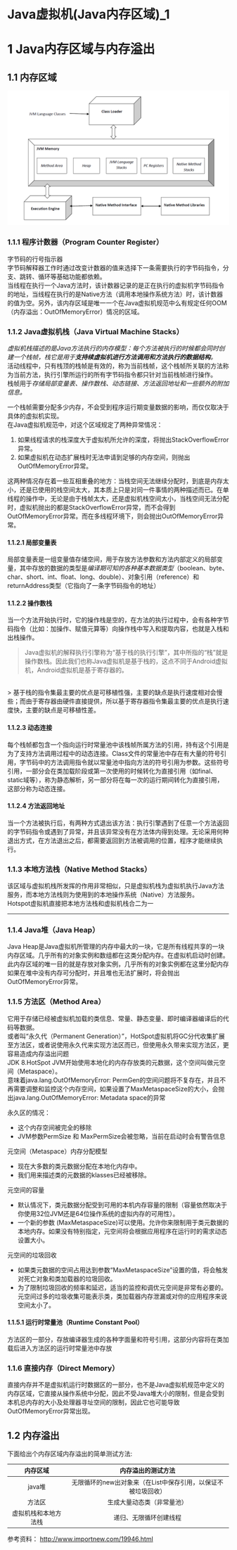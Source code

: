 # Java虚拟机(Java内存区域)_1


# 1 Java内存区域与内存溢出

## 1.1 内存区域

![Alt text](https://raw.githubusercontent.com/zhangtao6483/note/master/img/jvm/JvmSpec7.png)

### 1.1.1 程序计数器（Program Counter Register）

字节码的行号指示器<br>
字节码解释器工作时通过改变计数器的值来选择下一条需要执行的字节码指令，分支、跳转、循环等基础功能都依赖。<br>
当线程在执行一个Java方法时，该计数器记录的是正在执行的虚拟机字节码指令的地址，当线程在执行的是Native方法（调用本地操作系统方法）时，该计数器的值为空。另外，该内存区域是唯一一个在Java虚拟机规范中么有规定任何OOM（内存溢出：OutOfMemoryError）情况的区域。

### 1.1.2 Java虚拟机栈（Java Virtual Machine Stacks）

*虚拟机栈描述的是Java方法执行的内存模型：每个方法被执行的时候都会同时创建一个栈帧，栈它是用于**支持续虚拟机进行方法调用和方法执行的数据结构**。*
<br>
活动线程中，只有栈顶的栈帧是有效的，称为当前栈帧，这个栈帧所关联的方法称为当前方法，执行引擎所运行的所有字节码指令都只针对当前栈帧进行操作。<br>
栈帧用于*存储局部变量表、操作数栈、动态链接、方法返回地址和一些额外的附加信息。*

一个栈帧需要分配多少内存，不会受到程序运行期变量数据的影响，而仅仅取决于具体的虚拟机实现。<br>
在Java虚拟机规范中，对这个区域规定了两种异常情况：

 1. 如果线程请求的栈深度大于虚拟机所允许的深度，将抛出StackOverflowError异常。
 2. 如果虚拟机在动态扩展栈时无法申请到足够的内存空间，则抛出OutOfMemoryError异常。

这两种情况存在着一些互相重叠的地方：当栈空间无法继续分配时，到底是内存太小，还是已使用的栈空间太大，其本质上只是对同一件事情的两种描述而已。在单线程的操作中，无论是由于栈帧太大，还是虚拟机栈空间太小，当栈空间无法分配时，虚拟机抛出的都是StackOverflowError异常，而不会得到OutOfMemoryError异常。而在多线程环境下，则会抛出OutOfMemoryError异常。

#### 1.1.2.1 局部变量表

局部变量表是一组变量值存储空间，用于存放方法参数和方法内部定义的局部变量，其中存放的数据的类型是*编译期可知的各种基本数据类型*（boolean、byte、char、short、int、float、long、double）、对象引用（reference）和returnAddress类型（它指向了一条字节码指令的地址）

#### 1.1.2.2 操作数栈

当一个方法开始执行时，它的操作栈是空的，在方法的执行过程中，会有各种字节码指令（比如：加操作、赋值元算等）向操作栈中写入和提取内容，也就是入栈和出栈操作。

> Java虚拟机的解释执行引擎称为“基于栈的执行引擎”，其中所指的“栈”就是操作数栈。因此我们也称Java虚拟机是基于栈的，这点不同于Android虚拟机，Android虚拟机是基于寄存器的。
>  
<br>
> 基于栈的指令集最主要的优点是可移植性强，主要的缺点是执行速度相对会慢些；而由于寄存器由硬件直接提供，所以基于寄存器指令集最主要的优点是执行速度快，主要的缺点是可移植性差。

#### 1.1.2.3 动态连接

每个栈帧都包含一个指向运行时常量池中该栈帧所属方法的引用，持有这个引用是为了支持方法调用过程中的动态连接。Class文件的常量池中存在有大量的符号引用，字节码中的方法调用指令就以常量池中指向方法的符号引用为参数。这些符号引用，一部分会在类加载阶段或第一次使用的时候转化为直接引用（如final、static域等），称为静态解析，另一部分将在每一次的运行期间转化为直接引用，这部分称为动态连接。

#### 1.1.2.4 方法返回地址

当一个方法被执行后，有两种方式退出该方法：执行引擎遇到了任意一个方法返回的字节码指令或遇到了异常，并且该异常没有在方法体内得到处理。无论采用何种退出方式，在方法退出之后，都需要返回到方法被调用的位置，程序才能继续执行。

### 1.1.3 本地方法栈（Native Method Stacks）

该区域与虚拟机栈所发挥的作用非常相似，只是虚拟机栈为虚拟机执行Java方法服务，而本地方法栈则为使用到的本地操作系统（Native）方法服务。<br>
Hotspot虚拟机直接把本地方法栈和虚拟机栈合二为一

---

### 1.1.4 Java堆（Java Heap）

Java Heap是Java虚拟机所管理的内存中最大的一块，它是所有线程共享的一块内存区域。几乎所有的对象实例和数组都在这类分配内存。在虚拟机启动时创建。此内存区域的唯一目的就是存放对象实例，几乎所有的对象实例都在这里分配内存
如果在堆中没有内存可分配时，并且堆也无法扩展时，将会抛出OutOfMemoryError异常。

### 1.1.5 方法区（Method Area）

它用于存储已经被虚拟机加载的类信息、常量、静态变量、即时编译器编译后的代码等数据。<br>
或者叫“永久代（Permanent Generation）”，HotSpot虚拟机将GC分代收集扩展至方法区，或者说使用永久代来实现方法区而已，但使用永久带来实现方法区，更容易造成内存溢出问题<br>
JDK 8.HotSpot JVM开始使用本地化的内存存放类的元数据，这个空间叫做元空间（Metaspace）。<br>
意味着java.lang.OutOfMemoryError: PermGen的空间问题将不复存在，并且不再需要调整和监控这个内存空间，如果设置了MaxMetaspaceSize的大小，会抛出java.lang.OutOfMemoryError: Metadata space的异常

永久区的情况：

 - 这个内存空间被完全的移除 
 - JVM参数PermSize 和 MaxPermSize会被忽略，当前在启动时会有警告信息 

 
元空间（Metaspace）内存分配模型

 - 现在大多数的类元数据分配在本地化内存中。
 - 我们用来描述类的元数据的klasses已经被移除。 

元空间的容量

 - 默认情况下，类元数据分配受到可用的本机内存容量的限制（容量依然取决于你使用32位JVM还是64位操作系统的虚拟内存的可用性）。 
 - 一个新的参数 (MaxMetaspaceSize)可以使用。允许你来限制用于类元数据的本地内存。如果没有特别指定，元空间将会根据应用程序在运行时的需求动态设置大小。 

元空间的垃圾回收<br>

 - 如果类元数据的空间占用达到参数“MaxMetaspaceSize”设置的值，将会触发对死亡对象和类加载器的垃圾回收。 
 - 为了限制垃圾回收的频率和延迟，适当的监控和调优元空间是非常有必要的。元空间过多的垃圾收集可能表示类，类加载器内存泄漏或对你的应用程序来说空间太小了。

#### 1.1.5.1 运行时常量池（Runtime Constant Pool）

方法区的一部分，存放编译器生成的各种字面量和符号引用，这部分内容将在类加载后进入方法区的运行时常量池中存放

### 1.1.6 直接内存（Direct Memory）

直接内存并不是虚拟机运行时数据区的一部分，也不是Java虚拟机规范中定义的内存区域，它直接从操作系统中分配，因此不受Java堆大小的限制，但是会受到本机总内存的大小及处理器寻址空间的限制，因此它也可能导致OutOfMemoryError异常出现。


## 1.2 内存溢出

下面给出个内存区域内存溢出的简单测试方法:

| 内存区域              |    内存溢出的测试方法                                  |
| :-----------------:  | :---------------------------------------------------:|
| java堆               |无限循环的new出对象来（在List中保存引用，以保证不被垃圾回收） |
| 方法区                |   生成大量动态类（非常量池）						      |
| 虚拟机栈和本地方法栈    |   递归、无限循环创建线程							      |



参考资料：
http://www.importnew.com/19946.html
